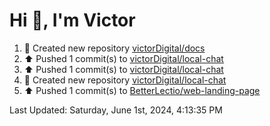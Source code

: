 <h1>Hi 👋, I'm Victor </h1>

<!--RECENT_ACTIVITY:start-->
1. 📔 Created new repository [victorDigital/docs](https://github.com/victorDigital/docs)<br>
2. ⬆️ Pushed 1 commit(s) to [victorDigital/local-chat](https://github.com/victorDigital/local-chat)<br>
3. ⬆️ Pushed 1 commit(s) to [victorDigital/local-chat](https://github.com/victorDigital/local-chat)<br>
4. 📔 Created new repository [victorDigital/local-chat](https://github.com/victorDigital/local-chat)<br>
5. ⬆️ Pushed 1 commit(s) to [BetterLectio/web-landing-page](https://github.com/BetterLectio/web-landing-page)<br>
<!--RECENT_ACTIVITY:end-->

<!--RECENT_ACTIVITY:last_update-->
Last Updated: Saturday, June 1st, 2024, 4:13:35 PM
<!--RECENT_ACTIVITY:last_update_end-->
